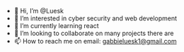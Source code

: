 - 👋 Hi, I’m @Luesk
- 👀 I’m interested in cyber security and web development
- 🌱 I’m currently learning react
- 💞️ I’m looking to collaborate on many projects there are
- 📫 How to reach me on email: gabbieluesk1@gmail.com

<!---
Luesk/Luesk is a ✨ special ✨ repository because its `README.md` (this file) appears on your GitHub profile.
You can click the Preview link to take a look at your changes.
--->
